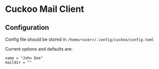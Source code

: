 # Cuckoo Mail Client

## Configuration
Config file should be stored in `/home/<user>/.config/cuckoo/config.toml`

Current options and defaults are:

```
name = "John Doe"
maildir = ""
```

